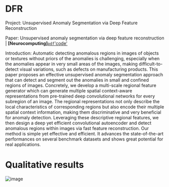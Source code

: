 # DFR
Project: Unsupervised Anomaly Segmentation via Deep Feature Reconstruction

Paper: Unsupervised anomaly segmentation via deep feature reconstruction  | **[Neurocomputing]**[`pdf`](https://www.sciencedirect.com/science/article/pii/S0925231220317951)['code'](https://github.com/YoungGod/DFR)

Introduction: Automatic detecting anomalous regions in images of objects or textures without priors of the anomalies is challenging, especially when the anomalies appear in very small areas of the images, making difficult-to-detect visual variations, such as defects on manufacturing products.
	This paper proposes an effective unsupervised anomaly segmentation approach that can detect and segment out the anomalies in small and confined regions of images. Concretely, we develop a multi-scale regional feature generator which can generate multiple spatial context-aware representations from pre-trained deep convolutional networks for every subregion of an image. 
	The regional representations not only describe the local characteristics of corresponding regions but also encode their multiple spatial context information, making them discriminative and very beneficial for anomaly detection.
	Leveraging these descriptive regional features, we then design a deep yet efficient convolutional autoencoder and detect anomalous regions within images via fast feature reconstruction.
	Our method is simple yet effective and efficient. It advances the state-of-the-art performances on several benchmark datasets and shows great potential for real applications.
# Qualitative results
![image](https://github.com/YoungGod/DFR/tree/master/figs/seg-quality-l12.jpg)
